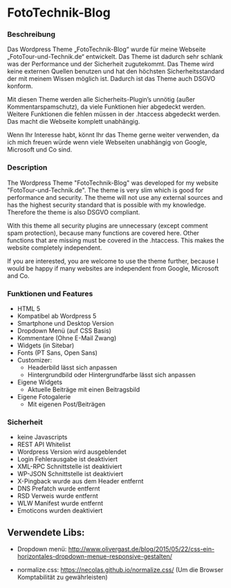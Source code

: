 # FotoTechnik-Blog

### Beschreibung
Das Wordpress Theme „FotoTechnik-Blog“ wurde für meine Webseite „FotoTour-und-Technik.de“ entwickelt. Das Theme ist dadurch sehr schlank was der Performance und der Sicherheit zugutekommt. Das Theme wird keine externen Quellen benutzen und hat den höchsten Sicherheitsstandard der mit meinem Wissen möglich ist. Dadurch ist das Theme auch DSGVO konform.

Mit diesen Theme werden alle Sicherheits-Plugin’s unnötig (außer Kommentarspamschutz), da viele Funktionen hier abgedeckt werden. Weitere Funktionen die fehlen müssen in der .htaccess abgedeckt werden.
Das macht die Webseite komplett unabhängig.

Wenn Ihr Interesse habt, könnt Ihr das Theme gerne weiter verwenden, da ich mich freuen würde wenn viele Webseiten unabhängig von Google, Microsoft und Co sind.


### Description
The Wordpress Theme "FotoTechnik-Blog" was developed for my website "FotoTour-und-Technik.de". The theme is very slim which is good for performance and security. The theme will not use any external sources and has the highest security standard that is possible with my knowledge. Therefore the theme is also DSGVO compliant.

With this theme all security plugins are unnecessary (except comment spam protection), because many functions are covered here. Other functions that are missing must be covered in the .htaccess.
This makes the website completely independent.

If you are interested, you are welcome to use the theme further, because I would be happy if many websites are independent from Google, Microsoft and Co.


### Funktionen und Features

- HTML 5
- Kompatibel ab Wordpress 5
- Smartphone und Desktop Version
- Dropdown Menü (auf CSS Basis)
- Kommentare (Ohne E-Mail Zwang)
- Widgets (in Sitebar)
- Fonts (PT Sans, Open Sans)
- Customizer:
  - Headerbild lässt sich anpassen
  - Hintergrundbild oder Hintergrundfarbe lässt sich anpassen
- Eigene Widgets
  - Aktuelle Beiträge mit einen Beitragsbild
- Eigene Fotogalerie
  - Mit eigenen Post/Beiträgen


### Sicherheit

- keine Javascripts
- REST API Whitelist
- Wordpress Version wird ausgeblendet
- Login Fehlerausgabe ist deaktiviert
- XML-RPC Schnittstelle ist deaktiviert
- WP-JSON Schnittstelle ist deaktiviert
- X-Pingback wurde aus dem Header entfernt
- DNS Prefatch wurde entfernt
- RSD Verweis wurde entfernt
- WLW Manifest wurde entfernt
- Emoticons wurden deaktiviert


## Verwendete Libs:
  - Dropdown menü: http://www.olivergast.de/blog/2015/05/22/css-ein-horizontales-dropdown-menue-responsive-gestalten/

  - normalize.css: https://necolas.github.io/normalize.css/
    (Um die Browser Komptabilität zu gewährleisten)
